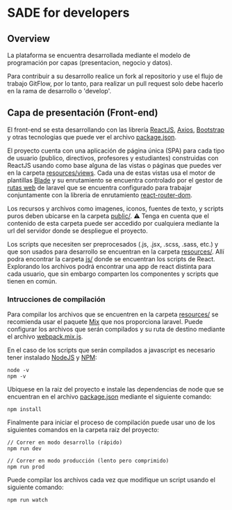 # SADE for developers
## Overview
La plataforma se encuentra desarrollada mediante el modelo de programación por capas (presentacion, negocio y datos).

Para contribuir a su desarrollo realice un fork al repositorio y use el flujo de trabajo GitFlow, por lo tanto, para realizar un pull request solo debe hacerlo en la rama de desarrollo o 'develop'.
## Capa de presentación (Front-end)
El front-end se esta desarrollando con las librería [ReactJS](https://es.reactjs.org/ "ReactJS"), [Axios](https://github.com/axios/axios "axios"), [Bootstrap](https://www.google.com/url?sa=t&rct=j&q=&esrc=s&source=web&cd=&cad=rja&uact=8&ved=2ahUKEwiPgvWtz-TyAhWFRDABHWtADzAQFnoECAwQAw&url=https%3A%2F%2Fgetbootstrap.com%2F&usg=AOvVaw3s0qqZzEfHTiGFr9v0jCTN "Bootstrap") y otras tecnologias que puede ver el archivo [package.json](https://github.com/JamesTovarR04/SADE/blob/main/package.json "package.json").

El proyecto cuenta con una aplicación de página única (SPA) para cada tipo de usuario (publico, directivos, profesores y estudiantes) construidas con ReactJS usando como base alguna de las vistas o páginas que puedes ver en la carpeta [resources/views](https://github.com/JamesTovarR04/SADE/tree/develop/resources/views "resources/views"). Cada una de estas vistas usa el motor de plantillas [Blade](https://laravel.com/docs/8.x/blade#introduction "Blade") y su enrutamiento se encuentra controlado por el gestor de [rutas web](https://github.com/JamesTovarR04/SADE/blob/develop/routes/web.php "rutas") de laravel que se encuentra configurado para trabajar conjuntamente con la libreria de enrutamiento [react-router-dom](https://reactrouter.com/web/guides/quick-start "react-router-dom").

Los recursos y archivos como imagenes, iconos, fuentes de texto, y scripts puros deben ubicarse en la carpeta [public/](https://github.com/JamesTovarR04/SADE/tree/develop/public "public/"). ⚠ Tenga en cuenta que el contenido de esta carpeta puede ser accedido por cualquiera mediante la url del servidor donde se despliegue el proyecto.

Los scripts que necesiten ser preprocesados (.js, .jsx, .scss, .sass, etc.) y que son usados para desarrollo se encuentran en la carpeta [resources/](https://github.com/JamesTovarR04/SADE/tree/develop/public "resorces/"). Allí podra encontrar la carpeta [js/](https://github.com/JamesTovarR04/SADE/tree/develop/resources/js "js/") donde se encuentran los scripts de React. Explorando los archivos podrá encontrar una app de react distinta para cada usuario, que sin embargo comparten los componentes y scripts que tienen en común.
### Intrucciones de compilación
Para compilar los archivos que se encuentren en la carpeta [resources/](https://github.com/JamesTovarR04/SADE/tree/develop/public "resorces/") se recomienda usar el paquete [Mix](https://laravel.com/docs/8.x/mix#react "Mix") que nos proporciona laravel. Puede configurar los archivos que serán compilados y su ruta de destino mediante el archivo [webpack.mix.js](https://github.com/JamesTovarR04/SADE/blob/develop/webpack.mix.js "webpack.mix.js"). 

En el caso de los scripts que serán compilados a javascript es necesario tener instalado [NodeJS](https://nodejs.org/es/download/ "NodeJS") y [NPM](https://www.npmjs.com/ "NPM"):
```shell
node -v
npm -v
```
Ubiquese en la raiz del proyecto e instale las dependencias de node que se encuentran en el archivo [package.json](https://github.com/JamesTovarR04/SADE/blob/develop/package.json "package.json") mediante el siguiente comando:
```shell
npm install
```
Finalmente para iniciar el proceso de compilación puede usar uno de los siguientes comandos en la carpeta raiz del proyecto:
```shell
// Correr en modo desarrollo (rápido)
npm run dev

// Correr en modo producción (lento pero comprimido)
npm run prod
```
Puede compilar los archivos cada vez que modifique un script usando el siguiente comando:
```shell
npm run watch
```